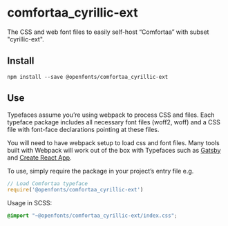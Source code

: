 
# comfortaa_cyrillic-ext

The CSS and web font files to easily self-host “Comfortaa” with subset "cyrillic-ext".

## Install

`npm install --save @openfonts/comfortaa_cyrillic-ext`

## Use

Typefaces assume you’re using webpack to process CSS and files. Each typeface
package includes all necessary font files (woff2, woff) and a CSS file with
font-face declarations pointing at these files.

You will need to have webpack setup to load css and font files. Many tools built
with Webpack will work out of the box with Typefaces such as [Gatsby](https://github.com/gatsbyjs/gatsby)
and [Create React App](https://github.com/facebookincubator/create-react-app).

To use, simply require the package in your project’s entry file e.g.

```javascript
// Load Comfortaa typeface
require('@openfonts/comfortaa_cyrillic-ext')
```

Usage in SCSS:
```scss
@import "~@openfonts/comfortaa_cyrillic-ext/index.css";
```
